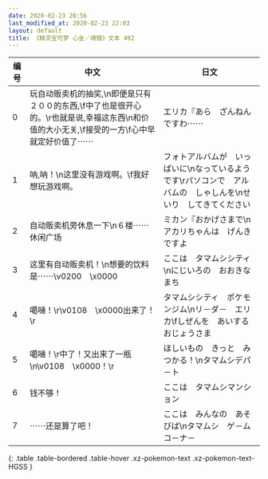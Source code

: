 ```yaml
---
date: 2020-02-23 20:56
last_modified_at: 2020-02-23 22:03
layout: default
title: 《精灵宝可梦 心金／魂银》文本 492
---
```

| 编号 | 中文 | 日文 |
| ---- | ---- | ---- |
| 0 | 玩自动贩卖机的抽奖,\n即便是只有２００的东西,\f中了也是很开心的。\r也就是说,幸福这东西\n和价值的大小无关,\f接受的一方\f心中早就定好价值了⋯⋯ | エリカ『あら　ざんねんですわ⋯⋯ |
| 1 | 呐,呐！\n这里没有游戏啊。\f我好想玩游戏啊。 | フォトアルバムが　いっぱいに\nなっているようです\rパソコンで　アルバムの　しゃしんを\nせいり　してきてください |
| 2 | 自动贩卖机旁休息一下\n６楼⋯⋯休闲广场 | ミカン『おかげさまで\nアカリちゃんは　げんきですよ |
| 3 | 这里有自动贩卖机！\n想要的饮料是⋯⋯\v0200　\x0000 | ここは　タマムシシティ\nにじいろの　おおきな　まち |
| 4 | 噶嗵！\r\v0108　\x0000出来了！\r | タマムシシティ　ポケモンジム\nリ－ダ－　エリカ\fしぜんを　あいする　おじょうさま |
| 5 | 噶嗵！\r中了！又出来了一瓶\n\v0108　\x0000！\r | ほしいもの　きっと　みつかる！\nタマムシデパ－ト |
| 6 | 钱不够！ | ここは　タマムシマンション |
| 7 | ⋯⋯还是算了吧！ | ここは　みんなの　あそびば\nタマムシ　ゲ－ムコ－ナ－ |
{: .table .table-bordered .table-hover .xz-pokemon-text .xz-pokemon-text-HGSS }